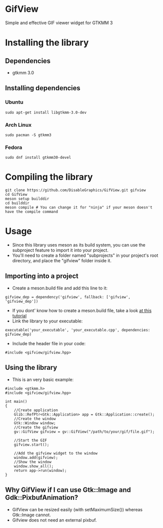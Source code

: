 # GifView
Simple and effective GIF viewer widget for GTKMM 3
# Installing the library
## Dependencies
* gtkmm 3.0

## Installing dependencies
### Ubuntu
```
sudo apt-get install libgtkmm-3.0-dev
```
### Arch Linux
```
sudo pacman -S gtkmm3
```
### Fedora
```
sudo dnf install gtkmm30-devel
```
# Compiling the library
```
git clone https://github.com/DisableGraphics/GifView.git gifview
cd GifView
meson setup builddir
cd builddir
meson compile # You can change it for "ninja" if your meson doesn't have the compile command
```
# Usage
* Since this library uses meson as its build system, you can use the subproject feature to import it into your project.
* You'll need to create a folder named "subprojects" in your project's root directory, and place the "gifview" folder inside it.
## Importing into a project
* Create a meson.build file and add this line to it:
```
gifview_dep = dependency('gifview', fallback: ['gifview', 'gifview_dep'])
```
* If you dont' know how to create a meson.build file, take a look [at this tutorial](https://mesonbuild.com/Tutorial.html)
* Link the library to your executable:
```
executable('your_executable', 'your_executable.cpp', dependencies: gifview_dep)
```
* Include the header file in your code:
```
#include <gifview/gifview.hpp>
```
## Using the library
* This is an very basic example:
```
#include <gtkmm.h>
#include <gifview/gifview.hpp>

int main()
{
    //Create application
    Glib::RefPtr<Gtk::Application> app = Gtk::Application::create();
    //Create the window
    Gtk::Window window;
    //Create the gifview
    gv::GifView gifview = gv::GifView("/path/to/your/gif/file.gif");

    //Start the GIF
    gifview.start();

    //Add the gifview widget to the window
    window.add(gifview);
    //Show the window
    window.show_all();
    return app->run(window);
}
```
## Why GifView if I can use Gtk::Image and Gdk::PixbufAnimation?
* GifView can be resized easily (with setMaximumSize()) whereas Gtk::Image cannot.
* Gifview does not need an external pixbuf.
